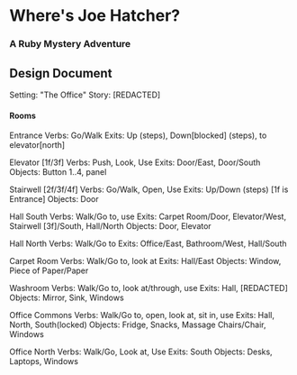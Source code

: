 # Where's Joe Hatcher?
### A Ruby Mystery Adventure


## Design Document
Setting: "The Office"
Story: [REDACTED]

#### Rooms
Entrance
Verbs: Go/Walk
Exits: Up (steps), Down[blocked] (steps), to elevator[north]

Elevator [1f/3f]
Verbs: Push, Look, Use
Exits: Door/East, Door/South
Objects: Button 1..4, panel

Stairwell [2f/3f/4f]
Verbs: Go/Walk, Open, Use
Exits: Up/Down (steps) [1f is Entrance]
Objects: Door

Hall South
Verbs: Walk/Go to, use
Exits: Carpet Room/Door, Elevator/West, Stairwell [3f]/South, Hall/North
Objects: Door, Elevator

Hall North
Verbs: Walk/Go to
Exits: Office/East, Bathroom/West, Hall/South

Carpet Room
Verbs: Walk/Go to, look at
Exits: Hall/East
Objects: Window, Piece of Paper/Paper

Washroom
Verbs: Walk/Go to, look at/through, use
Exits: Hall, [REDACTED]
Objects: Mirror, Sink, Windows

Office Commons
Verbs: Walk/Go to, open, look at, sit in, use
Exits: Hall, North, South(locked)
Objects: Fridge, Snacks, Massage Chairs/Chair, Windows

Office North
Verbs: Walk/Go, Look at, Use
Exits: South
Objects: Desks, Laptops, Windows